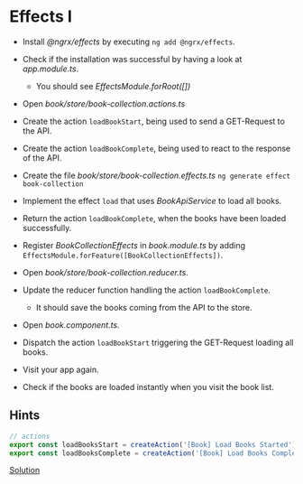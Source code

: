 # Effects I

- Install _@ngrx/effects_ by executing `ng add @ngrx/effects`.
- Check if the installation was successful by having a look at _app.module.ts_.
    - You should see _EffectsModule.forRoot([])_

- Open _book/store/book-collection.actions.ts_
- Create the action `loadBookStart`, being used to send a GET-Request to the API.
- Create the action `loadBookComplete`, being used to react to the response of the API.

- Create the file _book/store/book-collection.effects.ts_ `ng generate effect book-collection`
- Implement the effect `load` that uses _BookApiService_ to load all books.
- Return the action `loadBookComplete`, when the books have been loaded successfully.
- Register _BookCollectionEffects_ in _book.module.ts_ by adding `EffectsModule.forFeature([BookCollectionEffects])`.

- Open _book/store/book-collection.reducer.ts_.
- Update the reducer function handling the action `loadBookComplete`.
    - It should save the books coming from the API to the store.

- Open _book.component.ts_.
- Dispatch the action `loadBookStart` triggering the GET-Request loading all books.

- Visit your app again.
- Check if the books are loaded instantly when you visit the book list.

## Hints

```typescript
// actions
export const loadBooksStart = createAction('[Book] Load Books Started');
export const loadBooksComplete = createAction('[Book] Load Books Completed', props<{ books: Book[] }>());
```

[Solution](https://stackblitz.com/github/workshops-de/angular-advanced-workshop/tree/solve--ngrx-introduce-effects)
